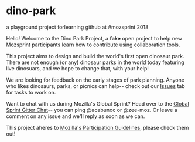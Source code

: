# dino-park
a playground project forlearning github at #mozsprint 2018

Hello! Welcome to the Dino Park Project, a **fake** open project to help new Mozsprint participants learn how to contribute using collaboration tools. 

This project aims to design and build the world's first open dinosaur park. There are not enough (or any) dinosaur parks in the world today featuring live dinosuars, and we hope to change that, with your help!

We are looking for feedback on the early stages of park planning. Anyone who likes dinosaurs, parks, or picnics can help-- check out our [Issues](https://github.com/acabunoc/dino-park/issues) tab for tasks to work on. 

Want to chat with us during Mozilla's Global Sprint? Head over to the [Global Sprint Gitter Chat](https://gitter.im/mozilla/global-sprint)-- you can ping @acabunoc or @zee-moz. Or leave a comment on any issue and we'll reply as soon as we can.

This project aheres to [Mozilla's Participation Guidelines](https://github.com/acabunoc/dino-park/blob/master/CODE_OF_CONDUCT.md), please check them out!



